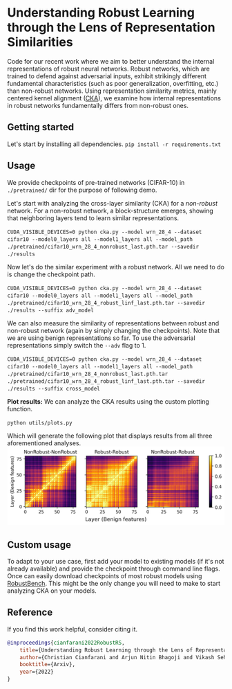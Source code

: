 # Understanding Robust Learning through the Lens of Representation Similarities

Code for our recent work where we aim to better understand the internal representations of robust neural networks. Robust networks, which are trained to defend against adversarial inputs, exhibit strikingly different fundamental characteristics (such as poor generalization, overfitting, etc.) than non-robust networks. Using representation similarity metrics, mainly centered kernel alignment ([CKA](https://arxiv.org/abs/1905.00414)), we examine how internal representations in robust networks fundamentally differs from non-robust ones. 


## Getting started

Let's start by installing all dependencies. `pip install -r requirements.txt`

## Usage
We provide checkpoints of pre-trained networks (CIFAR-10) in `./pretrained/` dir for the purpose of following demo. 

Let's start with analyzing the cross-layer similarity (CKA) for a *non-robust* network. For a non-robust network, a block-structure emerges, showing that neighboring layers tend to learn similar representations. 

`CUDA_VISIBLE_DEVICES=0 python cka.py --model wrn_28_4 --dataset cifar10 --model0_layers all --model1_layers all --model_path ./pretrained/cifar10_wrn_28_4_nonrobust_last.pth.tar --savedir ./results`

Now let's do the similar experiment with a robust network. All we need to do is change the checkpoint path. 

`CUDA_VISIBLE_DEVICES=0 python cka.py --model wrn_28_4 --dataset cifar10 --model0_layers all --model1_layers all --model_path ./pretrained/cifar10_wrn_28_4_robust_linf_last.pth.tar --savedir ./results --suffix adv_model`

We can also measure the similarity of representations between robust and non-robust network (again by simply changing the checkpoints). Note that we are using benign representations so far. To use the adversarial representations simply switch the `--adv` flag to 1. 

`CUDA_VISIBLE_DEVICES=0 python cka.py --model wrn_28_4 --dataset cifar10 --model0_layers all --model1_layers all --model_path ./pretrained/cifar10_wrn_28_4_nonrobust_last.pth.tar ./pretrained/cifar10_wrn_28_4_robust_linf_last.pth.tar --savedir ./results --suffix cross_model`

**Plot results:** We can analyze the CKA results using the custom plotting function. 

`python utils/plots.py`

Which will generate the following plot that displays results from all three aforementioned analyses.
![robust_representation_similarity](./results/cka_plot.png)

## Custom usage
To adapt to your use case, first add your model to existing models (if it's not already available) and provide the checkpoint through command line flags. Once can easily download checkpoints of most robust models using [RobustBench](https://robustbench.github.io/). This might be the only change you will need to make to start analyzing CKA on your models.

## Reference
If you find this work helpful, consider citing it. 

```bibtex
@inproceedings{cianfarani2022RobustRS,
    title={Understanding Robust Learning through the Lens of Representation Similarities},
    author={Christian Cianfarani and Arjun Nitin Bhagoji and Vikash Sehwag and Ben Zhao and Prateek Mittal},
    booktitle={Arxiv},
    year={2022}
}
```
